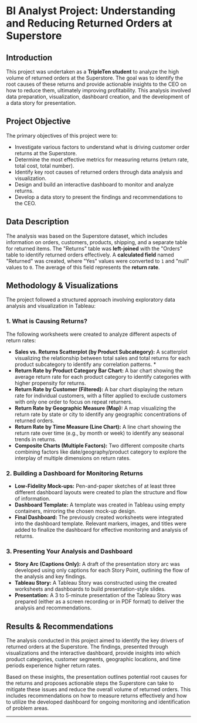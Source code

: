 # BI Analyst Project: Understanding and Reducing Returned Orders at Superstore

## Introduction

This project was undertaken as a **TripleTen student** to analyze the high volume of returned orders at the Superstore. The goal was to identify the root causes of these returns and provide actionable insights to the CEO on how to reduce them, ultimately improving profitability. This analysis involved data preparation, visualization, dashboard creation, and the development of a data story for presentation.

## Project Objective

The primary objectives of this project were to:

* Investigate various factors to understand what is driving customer order returns at the Superstore.
* Determine the most effective metrics for measuring returns (return rate, total cost, total number).
* Identify key root causes of returned orders through data analysis and visualization.
* Design and build an interactive dashboard to monitor and analyze returns.
* Develop a data story to present the findings and recommendations to the CEO.

## Data Description

The analysis was based on the Superstore dataset, which includes information on orders, customers, products, shipping, and a separate table for returned items. The "Returns" table was **left-joined** with the "Orders" table to identify returned orders effectively. A **calculated field** named "Returned" was created, where "Yes" values were converted to `1` and "null" values to `0`. The average of this field represents the **return rate**.

## Methodology & Visualizations

The project followed a structured approach involving exploratory data analysis and visualization in Tableau:

### 1. What is Causing Returns?

The following worksheets were created to analyze different aspects of return rates:

* **Sales vs. Returns Scatterplot (by Product Subcategory):** A scatterplot visualizing the relationship between total sales and total returns for each product subcategory to identify any correlation patterns. *
* **Return Rate by Product Category Bar Chart:** A bar chart showing the average return rate for each product category to identify categories with higher propensity for returns. 
* **Return Rate by Customer (Filtered):** A bar chart displaying the return rate for individual customers, with a filter applied to exclude customers with only one order to focus on repeat returners. 
* **Return Rate by Geographic Measure (Map):** A map visualizing the return rate by state or city to identify any geographic concentrations of returned orders. 
* **Return Rate by Time Measure (Line Chart):** A line chart showing the return rate over time (e.g., by month or week) to identify any seasonal trends in returns. 
* **Composite Charts (Multiple Factors):** Two different composite charts combining factors like date/geography/product category to explore the interplay of multiple dimensions on return rates. 

### 2. Building a Dashboard for Monitoring Returns

* **Low-Fidelity Mock-ups:** Pen-and-paper sketches of at least three different dashboard layouts were created to plan the structure and flow of information. 
* **Dashboard Template:** A template was created in Tableau using empty containers, mirroring the chosen mock-up design. 
* **Final Dashboard:** The previously created worksheets were integrated into the dashboard template. Relevant markers, images, and titles were added to finalize the dashboard for effective monitoring and analysis of returns. 

### 3. Presenting Your Analysis and Dashboard

* **Story Arc (Captions Only):** A draft of the presentation story arc was developed using only captions for each Story Point, outlining the flow of the analysis and key findings.
* **Tableau Story:** A Tableau Story was constructed using the created worksheets and dashboards to build presentation-style slides. 
* **Presentation:** A 3 to 5-minute presentation of the Tableau Story was prepared (either as a screen recording or in PDF format) to deliver the analysis and recommendations. 

## Results & Recommendations

The analysis conducted in this project aimed to identify the key drivers of returned orders at the Superstore. The findings, presented through visualizations and the interactive dashboard, provide insights into which product categories, customer segments, geographic locations, and time periods experience higher return rates.

Based on these insights, the presentation outlines potential root causes for the returns and proposes actionable steps the Superstore can take to mitigate these issues and reduce the overall volume of returned orders. This includes recommendations on how to measure returns effectively and how to utilize the developed dashboard for ongoing monitoring and identification of problem areas.

---
